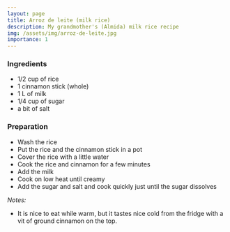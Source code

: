 ```yaml
---
layout: page
title: Arroz de leite (milk rice) 
description: My grandmother's (Almida) milk rice recipe 
img: /assets/img/arroz-de-leite.jpg
importance: 1
---
```


### Ingredients

- 1/2 cup of rice
- 1 cinnamon stick (whole)
- 1 L of milk
- 1/4 cup of sugar
- a bit of salt

### Preparation

- Wash the rice
- Put the rice and the cinnamon stick in a pot
- Cover the rice with a little water
- Cook the rice and cinnamon for a few minutes
- Add the milk 
- Cook on low heat until creamy
- Add the sugar and salt and cook quickly just until the sugar dissolves

*Notes:*
- It is nice to eat while warm, but it tastes nice cold from the fridge with a vit of ground cinnamon on the top. 
